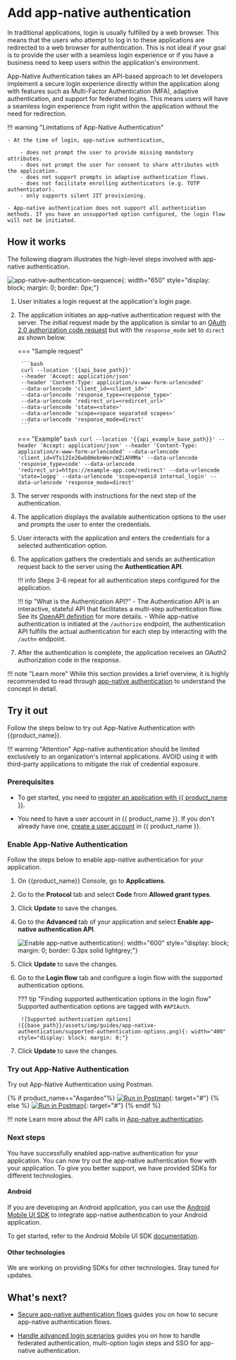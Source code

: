 # Add app-native authentication

In traditional applications, login is usually fulfilled by a web browser. This means that the users who attempt to log in to these applications are redirected to a web browser for authentication. This is not ideal if your goal is to provide the user with a seamless login experience or if you have a business need to keep users within the application's environment.

App-Native Authentication takes an API-based approach to let developers implement a secure login experience directly within the application along with features such as Multi-Factor Authentication (MFA), adaptive authentication, and support for federated logins. This means users will have a seamless login experience from right within the application without the need for redirection.


!!! warning "Limitations of App-Native Authentication"

    - At the time of login, app-native authentication,

        - does not prompt the user to provide missing mandatory attributes. 
        - does not prompt the user for consent to share attributes with the application.
	    - does not support prompts in adaptive authentication flows.
        - does not facilitate enrolling authenticators (e.g. TOTP authenticator).
        - only supports silent JIT provisioning.

	- App-native authentication does not support all authentication methods. If you have an unsupported option configured, the login flow will not be initiated.
	

## How it works

The following diagram illustrates the high-level steps involved with app-native authentication.

![app-native-authentication-sequence]({{base_path}}/assets/img/guides/app-native-authentication/app-native-authentication-sequence.png){: width="650" style="display: block; margin: 0; border: 0px;"}


1. User initiates a login request at the application's login page.
2. The application initiates an app-native authentication request with the server. The initial request made by the application is similar to an [OAuth 2.0 authorization code request]({{base_path}}/guides/authentication/oidc/implement-auth-code/) but with the `response_mode` set to `direct` as shown below.

    === "Sample request"
    
        ```bash
        curl --location '{{api_base_path}}'
        --header 'Accept: application/json'
        --header 'Content-Type: application/x-www-form-urlencoded'
        --data-urlencode 'client_id=<client_id>'
        --data-urlencode 'response_type=<response_type>'
        --data-urlencode 'redirect_uri=<redircet_url>'
        --data-urlencode 'state=<state>'
        --data-urlencode 'scope=<space separated scopes>'
        --data-urlencode 'response_mode=direct'
        ```
    
    === "Example"
        ```bash
        curl --location '{{api_example_base_path}}'
        --header 'Accept: application/json'
        --header 'Content-Type: application/x-www-form-urlencoded'
        --data-urlencode 'client_id=VTs12Ie26wb8HebnWercWZiAhMMa'
        --data-urlencode 'response_type=code'
        --data-urlencode 'redirect_uri=https://example-app.com/redirect'
        --data-urlencode 'state=logpg'
        --data-urlencode 'scope=openid internal_login'
        --data-urlencode 'response_mode=direct'
        ```

3. The server responds with instructions for the next step of the authentication.
4. The application displays the available authentication options to the user and prompts the user to enter the credentials.
5. User interacts with the application and enters the credentials for a selected authentication option.
6. The application gathers the credentials and sends an authentication request back to the server using the **Authentication API**.

    !!! info
        Steps 3-6 repeat for all authentication steps configured for the application.

    !!! tip "What is the Authentication API?"
        - The Authentication API is an interactive, stateful API that facilitates a multi-step authentication flow. See its [OpenAPI definition]({{base_path}}/apis/app-native-authentication-api/) for more details.
        - While app-native authentication is initiated at the `/authorize` endpoint, the authentication API fulfills the actual authentication for each step by interacting with the `/authn` endpoint. 

7. After the authentication is complete, the application receives an OAuth2 authorization code in the response.

!!! note "Learn more"
    While this section provides a brief overview, it is highly recommended to read through [app-native authentication]({{base_path}}/references/app-native-authentication) to understand the concept in detail.


## Try it out
Follow the steps below to try out App-Native Authentication with {{product_name}}.

!!! warning "Attention"
    App-native authentication should be limited exclusively to an organization's internal applications. AVOID using it with third-party applications to mitigate the risk of credential exposure.

### Prerequisites

- To get started, you need to [register an application with {{ product_name }}]({{base_path}}/guides/applications/).

- You need to have a user account in {{ product_name }}. If you don't already have one, [create a user account]({{base_path}}/guides/users/manage-users/#onboard-a-user) in {{ product_name }}.

### Enable App-Native Authentication

Follow the steps below to enable app-native authentication for your application.

1. On {{product_name}} Console, go to **Applications**.

2. Go to the **Protocol** tab and select **Code** from **Allowed grant types**.

3. Click **Update** to save the changes.

4. Go to the **Advanced** tab of your application and select **Enable app-native authentication API**.

    ![Enable app-native authentication]({{base_path}}/assets/img/guides/app-native-authentication/enable-app-native-authentication.png){: width="600" style="display: block; margin: 0; border: 0.3px solid lightgrey;"}

5. Click **Update** to save the changes.

6. Go to the **Login flow** tab and configure a login flow with the supported authentication options.

    ??? tip "Finding supported authentication options in the login flow"
        Supported authentication options are tagged with `#APIAuth`.

        ![Supported authentication options]({{base_path}}/assets/img/guides/app-native-authentication/supported-authentication-options.png){: width="400" style="display: block; margin: 0;"}

7. Click **Update** to save the changes.

### Try out App-Native Authentication

Try out App-Native Authentication using Postman.

{% if product_name=="Asgardeo"%}
[![Run in Postman]({{base_path}}/assets/img/logo/postman.svg)](https://app.getpostman.com/run-collection/8657284-83f51f64-fe45-4ca4-88b0-f670562d6b44){: target="#"}
{% else %}
[![Run in Postman]({{base_path}}/assets/img/logo/postman.svg)](https://app.getpostman.com/run-collection/8657284-8d164672-61aa-4326-bc5e-30314c49f6d0){: target="#"}
{% endif %}

!!! note
    Learn more about the API calls in [App-native authentication]({{base_path}}/references/app-native-authentication/).

### Next steps

You have successfully enabled app-native authentication for your application. You can now try out the app-native authentication flow with your application. To give you better support, we have provided SDKs for different technologies.

#### Android

If you are developing an Android application, you can use the <a href="https://central.sonatype.com/artifact/io.asgardeo/asgardeo-android" target="_blank">Android Mobile UI SDK</a> to integrate app-native authentication to your Android application. 

To get started, refer to the Android Mobile UI SDK <a href="https://asgardeo.github.io/mobile-ui-sdks/android/introduction.html" target="_blank">documentation</a>.

#### Other technologies

We are working on providing SDKs for other technologies. Stay tuned for updates.

## What's next?

- [Secure app-native authentication flows]({{base_path}}/guides/authentication/app-native-authentication/secure-app-native-authentication-flows/) guides you on how to secure app-native authentication flows.

- [Handle advanced login scenarios]({{base_path}}/guides/authentication/app-native-authentication/handle-advanced-login-scenarios/) guides you on how to handle federated authentication, multi-option login steps and SSO for app-native authentication.